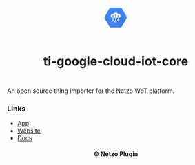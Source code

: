 <div align="center">
  <a href="https://netzo.io" target="_blank" >
    <img height="50" src="https://raw.githubusercontent.com/netzoio/netzo/main/packages/plugins/plugins/thing-importers/ti-google-cloud-iot-core/src/assets/icon.png" style="margin: 12px 0px" />
  </a>

  <h1 style="padding: 6px 0px 24px 0px">ti-google-cloud-iot-core</h1>
</div>

An open source thing importer for the Netzo WoT platform.

### Links

- [App](https://app.netzo.io)
- [Website](https://netzo.io)
- [Docs](https://docs.netzo.io)

<div align="center">
  <h4>© Netzo Plugin</h4>
</div>
